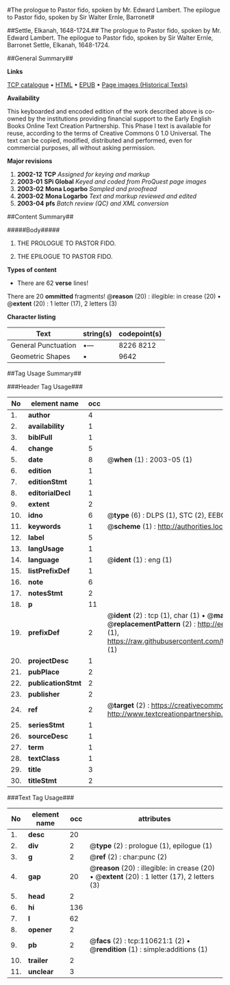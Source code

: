 #The prologue to Pastor fido, spoken by Mr. Edward Lambert. The epilogue to Pastor fido, spoken by Sir Walter Ernle, Barronet#

##Settle, Elkanah, 1648-1724.##
The prologue to Pastor fido, spoken by Mr. Edward Lambert. The epilogue to Pastor fido, spoken by Sir Walter Ernle, Barronet
Settle, Elkanah, 1648-1724.

##General Summary##

**Links**

[TCP catalogue](http://www.ota.ox.ac.uk/tcp/)  • 
[HTML](http://tei.it.ox.ac.uk/tcp/Texts-HTML/free/A59/A59338.html)  • 
[EPUB](http://tei.it.ox.ac.uk/tcp/Texts-EPUB/free/A59/A59338.epub) • 
[Page images (Historical Texts)](https://data.historicaltexts.jisc.ac.uk/view?pubId=eebo-31355712e&pageId=eebo-31355712e-110621-1)

**Availability**

This keyboarded and encoded edition of the
	       work described above is co-owned by the institutions
	       providing financial support to the Early English Books
	       Online Text Creation Partnership. This Phase I text is
	       available for reuse, according to the terms of Creative
	       Commons 0 1.0 Universal. The text can be copied,
	       modified, distributed and performed, even for
	       commercial purposes, all without asking permission.

**Major revisions**

1. __2002-12__ __TCP__ *Assigned for keying and markup*
1. __2003-01__ __SPi Global__ *Keyed and coded from ProQuest page images*
1. __2003-02__ __Mona Logarbo__ *Sampled and proofread*
1. __2003-02__ __Mona Logarbo__ *Text and markup reviewed and edited*
1. __2003-04__ __pfs__ *Batch review (QC) and XML conversion*

##Content Summary##

#####Body#####

1. THE PROLOGUE TO PASTOR FIDO.

1. THE EPILOGUE TO PASTOR FIDO.

**Types of content**

  * There are 62 **verse** lines!

There are 20 **ommitted** fragments! 
 @__reason__ (20) : illegible: in crease (20)  •  @__extent__ (20) : 1 letter (17), 2 letters (3)

**Character listing**


|Text|string(s)|codepoint(s)|
|---|---|---|
|General Punctuation|•—|8226 8212|
|Geometric Shapes|▪|9642|

##Tag Usage Summary##

###Header Tag Usage###

|No|element name|occ|attributes|
|---|---|---|---|
|1.|__author__|4||
|2.|__availability__|1||
|3.|__biblFull__|1||
|4.|__change__|5||
|5.|__date__|8| @__when__ (1) : 2003-05 (1)|
|6.|__edition__|1||
|7.|__editionStmt__|1||
|8.|__editorialDecl__|1||
|9.|__extent__|2||
|10.|__idno__|6| @__type__ (6) : DLPS (1), STC (2), EEBO-CITATION (1), OCLC (1), VID (1)|
|11.|__keywords__|1| @__scheme__ (1) : http://authorities.loc.gov/ (1)|
|12.|__label__|5||
|13.|__langUsage__|1||
|14.|__language__|1| @__ident__ (1) : eng (1)|
|15.|__listPrefixDef__|1||
|16.|__note__|6||
|17.|__notesStmt__|2||
|18.|__p__|11||
|19.|__prefixDef__|2| @__ident__ (2) : tcp (1), char (1)  •  @__matchPattern__ (2) : ([0-9\-]+):([0-9IVX]+) (1), (.+) (1)  •  @__replacementPattern__ (2) : http://eebo.chadwyck.com/downloadtiff?vid=$1&page=$2 (1), https://raw.githubusercontent.com/textcreationpartnership/Texts/master/tcpchars.xml#$1 (1)|
|20.|__projectDesc__|1||
|21.|__pubPlace__|2||
|22.|__publicationStmt__|2||
|23.|__publisher__|2||
|24.|__ref__|2| @__target__ (2) : https://creativecommons.org/publicdomain/zero/1.0/ (1), http://www.textcreationpartnership.org/docs/. (1)|
|25.|__seriesStmt__|1||
|26.|__sourceDesc__|1||
|27.|__term__|1||
|28.|__textClass__|1||
|29.|__title__|3||
|30.|__titleStmt__|2||


###Text Tag Usage###

|No|element name|occ|attributes|
|---|---|---|---|
|1.|__desc__|20||
|2.|__div__|2| @__type__ (2) : prologue (1), epilogue (1)|
|3.|__g__|2| @__ref__ (2) : char:punc (2)|
|4.|__gap__|20| @__reason__ (20) : illegible: in crease (20)  •  @__extent__ (20) : 1 letter (17), 2 letters (3)|
|5.|__head__|2||
|6.|__hi__|136||
|7.|__l__|62||
|8.|__opener__|2||
|9.|__pb__|2| @__facs__ (2) : tcp:110621:1 (2)  •  @__rendition__ (1) : simple:additions (1)|
|10.|__trailer__|2||
|11.|__unclear__|3||
